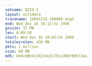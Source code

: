 ```yaml
---
setname: NZIX-I
layout: witsdata
tracename: 19981216-100000.mngd
end: Wed Dec 16 10:13:52 1998
gzsize: 37 MB
len: 0:09:58
start: Wed Dec 16 10:03:54 1998
totalwirelen: 426 MB
pkts: 1 million
size: 80 MB
md5: 9e6c0064134234e3175e130bf08572ae
---
```

